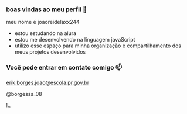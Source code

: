 ### boas vindas ao meu perfil 💙

meu nome é joaoreidelaxx244

- estou estudando na alura
- estou me desenvolvendo na linguagem javaScript
- utilizo esse espaço para minha organização e compartilhamento dos meus projetos desenvolvidos

### Você pode entrar em contato comigo 📫

erik.borges.joao@escola.pr.gov.br

@borgesss_08

!.[.](https://media1.tenor.com/m/mCiM7CmGGI4AAAAC/naruto.gif)
